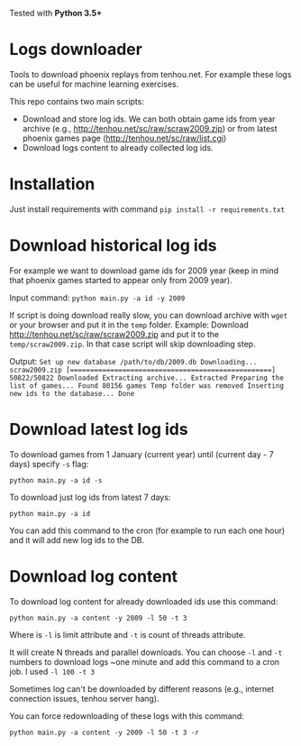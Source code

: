 Tested with **Python 3.5+**

# Logs downloader

Tools to download phoenix replays from tenhou.net. 
For example these logs can be useful for machine learning exercises.

This repo contains two main scripts:

- Download and store log ids. 
We can both obtain game ids from year archive (e.g., http://tenhou.net/sc/raw/scraw2009.zip) 
or from latest phoenix games page (http://tenhou.net/sc/raw/list.cgi)
- Download logs content to already collected log ids.

# Installation

Just install requirements with command `pip install -r requirements.txt`

# Download historical log ids

For example we want to download game ids for 2009 year (keep in mind that phoenix games started to appear only from 2009 year).

Input command:
`python main.py -a id -y 2009`

If script is doing download really slow, you can download archive with `wget` or your browser and put it in the `temp` folder.
Example: Download http://tenhou.net/sc/raw/scraw2009.zip and put it to the `temp/scraw2009.zip`. 
In that case script will skip downloading step.

Output:
`
Set up new database /path/to/db/2009.db
Downloading... scraw2009.zip
[==================================================] 50822/50822
Downloaded
Extracting archive...
Extracted
Preparing the list of games...
Found 80156 games
Temp folder was removed
Inserting new ids to the database...
Done
`

# Download latest log ids
 
To download games from 1 January (current year) until (current day - 7 days) specify `-s` flag:

`python main.py -a id -s`

To download just log ids from latest 7 days:

`python main.py -a id`

You can add this command to the cron (for example to run each one hour) and it will add new log ids to the DB.


# Download log content

To download log content for already downloaded ids use this command:

`python main.py -a content -y 2009 -l 50 -t 3`

Where is `-l` is limit attribute and `-t` is count of threads attribute.

It will create N threads and parallel downloads. 
You can choose `-l` and `-t` numbers to download logs ~one minute and add this command to a cron job. 
I used `-l 100 -t 3`

Sometimes log can't be downloaded by different reasons (e.g., internet connection issues, tenhou server hang).

You can force redownloading of these logs with this command:

`python main.py -a content -y 2009 -l 50 -t 3 -r`
